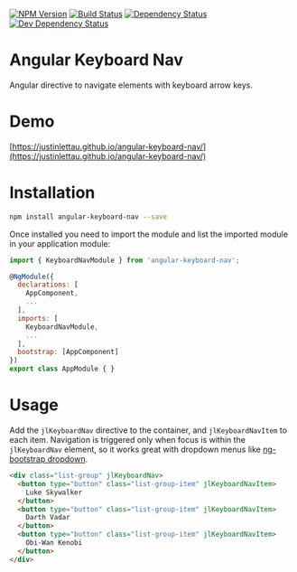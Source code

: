 [![NPM Version](https://badge.fury.io/js/angular-keyboard-nav.svg)](https://badge.fury.io/js/angular-keyboard-nav)
[![Build Status](https://travis-ci.org/justinlettau/angular-keyboard-nav.svg?branch=master)](https://travis-ci.org/justinlettau/angular-keyboard-nav)
[![Dependency Status](https://david-dm.org/justinlettau/angular-keyboard-nav.svg)](https://david-dm.org/justinlettau/angular-keyboard-nav)
[![Dev Dependency Status](https://david-dm.org/justinlettau/angular-keyboard-nav/dev-status.svg)](https://david-dm.org/justinlettau/angular-keyboard-nav?type=dev)

# Angular Keyboard Nav
Angular directive to navigate elements with keyboard arrow keys.

# Demo
[https://justinlettau.github.io/angular-keyboard-nav/](https://justinlettau.github.io/angular-keyboard-nav/)

# Installation
```bash
npm install angular-keyboard-nav --save
```

Once installed you need to import the module and list the imported module in your application module:

```js
import { KeyboardNavModule } from 'angular-keyboard-nav';

@NgModule({
  declarations: [
    AppComponent,
    ...
  ],
  imports: [
    KeyboardNavModule,
    ...
  ],
  bootstrap: [AppComponent]
})
export class AppModule { }
```

# Usage
Add the `jlKeyboardNav` directive to the container, and `jlKeyboardNavItem` to each item.
Navigation is triggered only when focus is within the `jlKeyboardNav` element, so it works
great with dropdown menus like [ng-bootstrap dropdown](https://ng-bootstrap.github.io/#/components/dropdown/examples).

```html
<div class="list-group" jlKeyboardNav>
  <button type="button" class="list-group-item" jlKeyboardNavItem>
    Luke Skywalker
  </button>
  <button type="button" class="list-group-item" jlKeyboardNavItem>
    Darth Vadar
  </button>
  <button type="button" class="list-group-item" jlKeyboardNavItem>
    Obi-Wan Kenobi
  </button>
</div>
```
